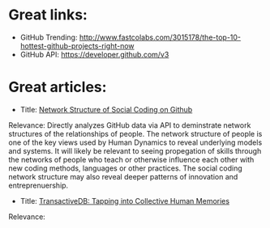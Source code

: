 

# Great links:
* GitHub Trending:  http://www.fastcolabs.com/3015178/the-top-10-hottest-github-projects-right-now
* GitHub API: https://developer.github.com/v3


# Great articles:

* Title: [Network Structure of Social Coding on Github](https://www.google.com/url?sa=t&rct=j&q=&esrc=s&source=web&cd=1&ved=0CB0QFjAA&url=http%3A%2F%2Fwww.mysmu.edu%2Ffaculty%2Flxjiang%2Fpapers%2Fcsmr13github.pdf&ei=Pn_iU-jyNu7MsQTHg4I4&usg=AFQjCNGlIbmZ8QptKGG3zVuaimqAufy4xA&bvm=bv.72197243,d.cWc)  

Relevance: Directly analyzes GitHub data via API to deminstrate network structures of the relationships of people. The network structure of people is one of the key views used by Human Dynamics to reveal underlying models and systems.  It will likely be relevant to seeing propegation of skills through the networks of people who teach or otherwise influence each other with new coding methods, languages or other practices.  The social coding network structure may also reveal deeper patterns of innovation and entreprenuership. 


* Title: [TransactiveDB: Tapping into Collective Human Memories](http://exascale.info/papers/TransactiveDB.pdf)  

Relevance: 
